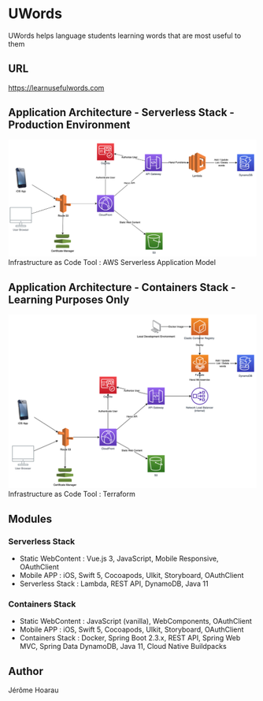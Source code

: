 # UWords
UWords helps language students learning words that are most useful to them

## URL
https://learnusefulwords.com

## Application Architecture - Serverless Stack - Production Environment
![application_architecture](/misc/application_architecture_serverless.png)
Infrastructure as Code Tool : AWS Serverless Application Model

## Application Architecture - Containers Stack - Learning Purposes Only
![application_architecture](/misc/application_architecture_containers.png)
Infrastructure as Code Tool : Terraform

## Modules
### Serverless Stack
* Static WebContent : Vue.js 3, JavaScript, Mobile Responsive, OAuthClient
* Mobile APP : iOS, Swift 5, Cocoapods, UIkit, Storyboard, OAuthClient
* Serverless Stack : Lambda, REST API, DynamoDB, Java 11
### Containers Stack
* Static WebContent : JavaScript (vanilla), WebComponents, OAuthClient
* Mobile APP : iOS, Swift 5, Cocoapods, UIkit, Storyboard, OAuthClient
* Containers Stack : Docker, Spring Boot 2.3.x, REST API, Spring Web MVC, Spring Data DynamoDB, Java 11, Cloud Native Buildpacks

## Author
Jérôme Hoarau
